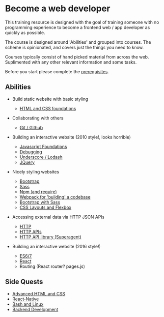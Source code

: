 # Become a web developer

This training resource is designed with the goal of training someone with no programming experience to become a frontend web / app developer as quickly as possible.

The course is designed around 'Abilities' and grouped into courses. The scheme is opinionated, and covers just the things you need to know.

Courses typically consist of hand picked material from across the web. Suplimented with any other relevant information and some tasks.

Before you start please complete the [prerequisites](courses/core/prerequisites.md).

## Abilities

* Build static website with basic styling
  * [HTML and CSS foundations](courses/core/html-and-css-foundations.md)

* Collaborating with others
  * [Git / Github](courses/core/git-and-github.md)

* Building an interactive website (2010 style!, looks horrible)
  * [Javascript Foundations](courses/core/javascript-foundations.md)
  * [Debugging](courses/core/debugging.md)
  * [Underscore / Lodash](courses/core/underscore-and-lodash.md)
  * [JQuery](courses/core/jquery.md)

* Nicely styling websites
  * [Bootstrap](courses/core/bootstrap.md)
  * [Sass](courses/core/sass.md)
  * [Npm (and require)](courses/core/node-quickly.md)
  * [Webpack for 'building' a codebase](courses/core/webpack.md)
  * [Bootstrap with Sass](courses/core/bootstrap-with-sass.md)
  * [CSS Layouts and Flexbox](courses/core/css-layouts-and-flexbox.md)

* Accessing external data via HTTP JSON APIs
  * [HTTP](courses/core/http.md)
  * [HTTP APIs](courses/core/http-apis.md)
  * [HTTP API library (Superagent)](courses/core/http-apis-in-javascript.md)

* Building an interactive website (2016 style!)
  * [ES6/7](courses/core/es6.md)
  * [React](courses/core/react.md)
  * Routing (React router? pages.js)

## Side Quests

* [Advanced HTML and CSS](courses/side-quests/advanced-html-and-css.md)
* [React-Native](courses/side-quests/react-native.md)
* [Bash and Linux](courses/side-quests/bash.md)
* [Backend Development](courses/side-quests/backend-dev.md)

